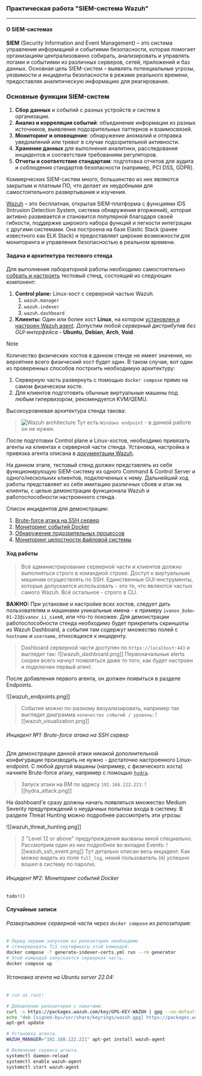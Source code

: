 ### Практическая работа "SIEM-система Wazuh"

---

#### О SIEM-системах

**SIEM** (Security Information and Event Management) – это система управления информацией и событиями безопасности, которая помогает организациям централизованно собирать, анализировать и управлять логами и событиями из различных серверов, сетей, приложений и баз данных. Основная цель SIEM-систем – выявлять потенциальные угрозы, уязвимости и инциденты безопасности в режиме реального времени, предоставляя аналитическую информацию для реагирования.

### Основные функции SIEM-систем

1. **Сбор данных** и событий с разных устройств и систем в организации.
2. **Анализ и корреляция событий**: объединение информации из разных источников, выявление подозрительных паттернов и взаимосвязей.
3. **Мониторинг и оповещение**: обнаружение аномалий и отправка уведомлений или тревог в случае подозрительной активности.
4. **Хранение данных** для выполнения аналитики, расследования инцидентов и соответствия требованиям регуляторов.
5. **Отчеты и соответствие стандартам**: подготовка отчетов для аудита и соблюдения стандартов безопасности (например, PCI DSS, GDPR).

Коммерческих SIEM-систем много, большинство из них являются закрытым и платным ПО, что делает их неудобными для самостоятельного развертывания и изучения.

[Wazuh](https://wazuh.com) – это бесплатная, открытая SIEM-платформа с функциями IDS (Intrusion Detection System, система обнаружения вторжений), которая активно развивается и становится популярной благодаря своей гибкости, поддержке широкого набора функций и легкости интеграции с другими системами. Она построена на базе Elastic Stack (ранее известного как ELK Stack) и предоставляет широкие возможности для мониторинга и управления безопасностью в реальном времени.

#### Задача и архитектура тестового стенда

Для выполнения лабораторной работы необходимо самостоятельно [собрать и настроить](https://documentation.wazuh.com/current/installation-guide/index.html) тестовый стенд, состоящий из следующих компонент:

1. **Control plane:** Linux-хост с серверной частью Wazuh.
    1. `wazuh.manager`
    2. `wazuh.indexer`
    3. `wazuh.dashboard`
2. **Клиенты:** Один или более хост **Linux**, на котором [установлен и настроен Wazuh agent](https://documentation.wazuh.com/current/installation-guide/wazuh-agent/index.html). Допустим любой *серверный дистрибутив без GUI-интерфейса* - **Ubuntu**, **Debian**, **Arch**, **Void**.

> [!NOTE]
> Количество физических хостов в данном стенде не имеет значения, но вероятнее всего физический хост будет один. В таком случае, вот один из проверенных способов построить необходимую архитектуру:
> 1. Серверную часть развернуть с помощью `docker compose` прямо на самом физическом хосте.
> 2. Для клиентов подготовить обычные виртуальные машины под любым гипервизором, рекомендуется KVM/QEMU.

Высокоуровневая архитектура стенда такова:

> ![Wazuh architecture](https://documentation.wazuh.com/current/_images/poc-lab-env-arch1.png)
> Тут есть `Windows endpoint` - в данной работе он не нужен.

После подготовки Control plane и Linux-хостов, необходимо привязать агенты на клиентах к серверной части стенда. Установка, настройка и привязка агента описана в [документации Wazuh](https://documentation.wazuh.com/current/user-manual/agent/index.html).

На данном этапе, тестовый стенд должен представлять из себя функционирующую SIEM-систему из одного Command & Control Server и одного/нескольких клиентов, подключенных к нему. Дальнейший ход работы представляет из себя имитацию различных сбоев и атак на клиенты, с целью демонстрации функционала Wazuh и работоспособности настроенного стенда.

Список инцидентов для демонстрации:

1. [Brute-force атака на SSH сервер](https://documentation.wazuh.com/current/proof-of-concept-guide/detect-brute-force-attack.html)
2. [Мониторинг событий Docker](https://documentation.wazuh.com/current/proof-of-concept-guide/monitoring-docker.html)
3. [Обнаружение подозрительных процессов](https://documentation.wazuh.com/current/proof-of-concept-guide/detect-unauthorized-processes-netcat.html)
4. [Мониторинг целостности файловой системы](https://documentation.wazuh.com/current/proof-of-concept-guide/poc-file-integrity-monitoring.html)

#### Ход работы

> Всё администрирование серверной части и клиентов должно выполняться строго в командной строке. Доступ к виртуальным машинам осуществлять по SSH.
> Единственные GUI-инструменты, которые допускается использовать - это те, что являются частью самого Wazuh. Всё остальное - строго в CLI.

**ВАЖНО:** При установке и настройке всех хостов, следует дать пользователям и машинами уникальные имена - к примеру `ivanov_bsbo-01-22@ivanov_ii_siem0`, или что-то похожее. Для демонстрации работоспособности стенда необходимо будет прикрепить скриншоты из Wazuh Dashboard, а события там содержут множество полей с `hostname` и `username`, относящихся к инциденту.

> Dashboard серверной части доступен по `https://localhost:443` и выглядит так:
> ![[wazuh_dashboard.png]]
> Первоначальные alerts скорее всего начнут появляться даже то того, как будет настроен и подключен первый агент.

После добавления первого агента, он должен появиться в разделе Endpoints.

![[wazuh_endpoints.png]]

> События можно по-разному визуализировать, например так выглядит диаграмма `количество событий / уровень`:
> ![[wazuh_visualization.png]]

###### Инцидент №1: Brute-force атака на SSH сервер

Для демонстрации данной атаки никакой дополнительной конфигурации производить не нужно - достаточно настроенного Linux-endpoint. С любой другой машины (например, с физического хоста) начните Brute-force атаку, например с помощью [`hydra`](https://github.com/vanhauser-thc/thc-hydra). 

> Запуск атаки на ВМ по адресу `192.168.122.221`:
> ![[hydra_attack.png]]

На dashboard'е сразу должны начать появляться множество Medium Severity предупреждений о неудачных попытках входа в систему. В разделе Threat Hunting можно подробнее рассмотреть эти угрозы:

![[wazuh_threat_hunting.png]]

> 2 "Level 12 or above" предупреждения вызваны мной специально. Рассмотрим один из них подробнее во вкладке Events:
> ![[wazuh_ssh_event.png]]
> Тут детально описан весь инцидент. Как можно видеть из поля `full_log`, некий пользователь (я) успешно вошел в систему по паролю.

###### Инцидент №2: Мониторинг событий Docker

`todo!()`

#### Случайные записи

###### Развертывание серверной части через `docker compose` из репозитория:

```bash
# Перед первым запуском из репозитория необходимо
# сгенерировать TLS сертификаты этой командой.
docker compose -f generate-indexer-certs.yml run --rm generator
# Этой командой запускается серверная часть.
docker compose up
```

###### Установка агента на Ubuntu server 22.04:

```bash
# run as root!

# Добавление репозитория с пакетами.
curl -s https://packages.wazuh.com/key/GPG-KEY-WAZUH | gpg --no-default-keyring --keyring gnupg-ring:/usr/share/keyrings/wazuh.gpg --import && chmod 644 /usr/share/keyrings/wazuh.gpg
echo "deb [signed-by=/usr/share/keyrings/wazuh.gpg] https://packages.wazuh.com/4.x/apt/ stable main" | tee -a /etc/apt/sources.list.d/wazuh.list
apt-get update

# Установка агента.
WAZUH_MANAGER="192.168.122.221" apt-get install wazuh-agent

# Включение сервиса агента.
systemctl daemon-reload
systemctl enable wazuh-agent
systemctl start wazuh-agent
```
